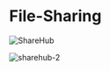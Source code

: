 # File-Sharing

![ShareHub](https://github.com/Amiya-Jha/File-Sharing/assets/97188732/fc39b490-96eb-4f08-915d-9fa7cd182884)


![sharehub-2](https://github.com/Amiya-Jha/File-Sharing/assets/97188732/10aec0de-e81b-487c-9f8b-def1ec60e590)

